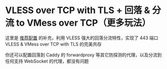 # VLESS over TCP with TLS + 回落 & 分流 to VMess over TCP（更多玩法）

这里是 [推荐配置](<https://github.com/v2fly/v2ray-examples/tree/master/VLESS-TCP-TLS%20(minimal%20by%20rprx)>) 的补充，利用 VLESS 强大的回落分流特性，实现了 443 端口 VLESS & VMess over TCP with TLS 的完美共存

你还可以配置回落到 Caddy 的 forwardproxy 等其它防探测的代理，以及分流到任何支持 WebSocket 的代理，都没有问题
